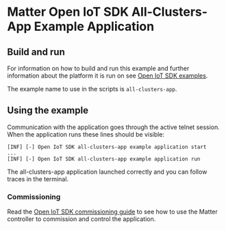 # Matter Open IoT SDK All-Clusters-App Example Application

## Build and run

For information on how to build and run this example and further information
about the platform it is run on see
[Open IoT SDK examples](../../../docs/examples/openiotsdk_examples.md).

The example name to use in the scripts is `all-clusters-app`.

## Using the example

Communication with the application goes through the active telnet session. When
the application runs these lines should be visible:

```
[INF] [-] Open IoT SDK all-clusters-app example application start
...
[INF] [-] Open IoT SDK all-clusters-app example application run
```

The all-clusters-app application launched correctly and you can follow traces in
the terminal.

### Commissioning

Read the
[Open IoT SDK commissioning guide](../../../docs/guides/openiotsdk_commissioning.md)
to see how to use the Matter controller to commission and control the
application.
